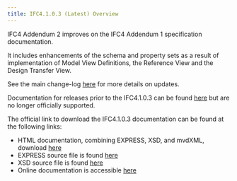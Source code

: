 ```yaml
---
title: IFC4.1.0.3 (Latest) Overview
---
```


IFC4 Addendum 2 improves on the IFC4 Addendum 1 specification documentation. 

It includes enhancements of the schema and property sets as a result of implementation of Model View Definitions, the Reference View and the Design Transfer View. 

See the main change-log <a href="/docs/reference/schema/IFC4.1.0.3/change-log.md">here</a> for more details on updates.

Documentation for releases prior to the IFC4.1.0.3 can be found <a href="/docs/reference/schema/history/IFC4.1.0.3/overview.md">here</a> but are no longer officially supported.

<p>The official link to download the IFC4.1.0.3 documentation can be found at the following links:</p>

<ul>
  <li>HTML documentation, combining EXPRESS, XSD, and mvdXML, download <a href="http://www.buildingsmart-tech.org/downloads/ifc/ifc4-add2/ifc4-add2-html-documentation-101mb">here</a></li>
  <li>EXPRESS source file is found <a href="http://www.buildingsmart-tech.org/ifc/IFC4/Add2/IFC4_ADD2.exp">here</a></li>
  <li>XSD source file is found <a href="http://www.buildingsmart-tech.org/ifc/IFC4/Add2/IFC4_ADD2.xsd">here</a></li>
  <li>Online documentation is accessible <a href="http://www.buildingsmart-tech.org/ifc/IFC4/Add2/html/" target="_blank">here</a></li>
</ul>
